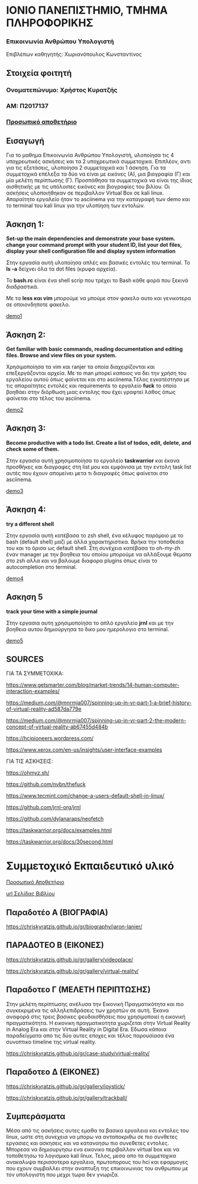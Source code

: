 # ΙΟΝΙΟ ΠΑΝΕΠΙΣΤΗΜΙΟ, ΤΜΗΜΑ ΠΛΗΡΟΦΟΡΙΚΗΣ 

### Επικοινωνία Ανθρώπου Υπολογιστή  
Επιβλέπων καθηγητής: Χωριανόπουλος Κωνσταντίνος 

## Στοιχεία φοιτητή 
### Ονοματεπώνυμο: Χρήστος Κυρατζής 
### ΑΜ: Π2017137

### [Προσωπικό αποθετήριο](https://github.com/ChisKyratzis/hci)

## Εισαγωγή

Για το μαθημα Επικοινωνία Ανθρώπου Υπολογιστή, υλοποίησα τις 4 υποχρεωτικές ασκήσεις και τα 2 υποχρεωτικά συμμετοχικα. Επιπλέον, αντι για τις εξετάσεις, υλοποίησα 2 συμμετοχικά και 1 άσκηση. Για τα συμμετοχικά επέλεξα τα δύο να είναι με εικόνες (Α), μια βιογραφία (Γ) και μία μελέτη περίπτωσης (Γ). Προσπάθησα τα συμμετοχικά να είναι της ίδιας αισθητικής με τις υπόλοιπες εικόνες και βιογραφίες του βιλίου. Οι ασκήσεις υλοποιήθηκαν σε περιβαλλον Virtual Box σε kali linux. Απαραίτητο εργαλείο ήταν το asciinema για την καταγραφή των demo και το terminal του kali linux για την υλοπίηση των εντολών.


## Άσκηση 1:

**Set-up the main dependencies and demonstrate your base system. change your command prompt with your student ID, list your dot files, display your shell configuration file and display system information**

Στην εργασία αυτή υλοποίησα απλές και βασικές εντολές του terminal. 
Το **ls -a** δείχνει όλα τα dot files (κρυφα αρχεία).

To **bash.rc** είναι ένα shell scrip που τρέχει το Bash κάθε φορά που ξεκινά διαδραστικά.

Με τα **less και vim** μπορούμε να μπούμε στον φακελο αυτο και γενικοτερα σε οποιονδηποτε φακελο.


[demo1](https://asciinema.org/a/WEpdXPjwTHNGYpzMBKykIkipH)



## Άσκηση 2: 

**Get familiar with basic commands, reading documentation and editing files. Browse and view files on your system.**

Χρησιμοποίησα τα vim και ranjer τα οποία διαχειρίζονται και επεξεργάζονται αρχεία. Mε το man <tool> μπορεί καποιος να δει την χρήση του εργαλείου αυτού όπως φαίνεται και στο asciinema.Tέλος εγκατέστησα με τις απαραίτητες εντολές και requirements το εργαλείο **fuck** το οποίο βοηθάει στην διόρθωση μιας εντολης που έχει γραφτεί λάθος όπως φαίνεται στο τέλος του asciinema.
  
[demo2](https://asciinema.org/a/qk5SDopbCXiVKXJ9ltQvOhe5r)


## Άσκηση 3:

**Become productive with a todo list. Create a list of todos, edit, delete, and check some of them.**

Στην εργασία αυτή χρησιμοποίησα το εργαλείο **taskwarrior** και έκανα προσθήκες και διαγραφες στη list μου και εμφάνισα με την εντολη task list αυτές που έχουν απομείνει μετα τι διαγραφές όπως φαίνεται στο asciinema.

[demo3](https://asciinema.org/a/4rq5N7ftROp2PUBKLAxjOWCQr)


## Άσκηση 4:

**try a different shell**

Στην εργασία αυτή κατέβασα το zsh shell, ένα κέλυφος παρόμοιο με το bash (default shell) μαζί με άλλα χαρακτηριστικα. Βρήκα την τοποθεσία του και το όρισα ως default shell. Στη συνέχεια κατέβασα το oh-my-zh έναν manager με την βοηθεια του οποίου μπορούμε να αλλάξουμε θεματα στο zsh αλλα και να βαλουμε διαφορα plugins όπως είναι το autocompletion στο terminal.

[demo4](https://asciinema.org/a/5KrVJGpuB4A1dv8dL3ns41g2X)


## Ασκηση 5

**track your time with a simple journal**

Στην εργασια αυτη χρησιμοποίησα το απλό εργαλείο **jrnl** και με την βοηθεια αυτου δημιούργησα το δικο μου ημερολογιο στο terminal.



[demo5](https://asciinema.org/a/NTG1IHpGmCjGWkfYvrQeMWEux)


## SOURCES

ΓΙΑ ΤΑ ΣΥΜΜΕΤΟΧΙΚΑ:

https://www.getsmarter.com/blog/market-trends/14-human-computer-interaction-examples/

https://medium.com/@mnrmja007/spinning-up-in-vr-part-1-a-brief-history-of-virtual-reality-ad587da779e

https://medium.com/@mnrmja007/spinning-up-in-vr-part-2-the-modern-concept-of-virtual-reality-ab67455d484b

https://hcipioneers.wordpress.com/

https://www.xerox.com/en-us/insights/user-interface-examples

ΓΙΑ ΤΙΣ ΑΣΚΗΣΕΙΣ:

https://ohmyz.sh/

https://github.com/nvbn/thefuck

https://www.tecmint.com/change-a-users-default-shell-in-linux/

https://github.com/jrnl-org/jrnl

https://github.com/dylanaraps/neofetch

https://taskwarrior.org/docs/examples.html

https://taskwarrior.org/docs/30second.html














# Συμμετοχικό Εκπαιδευτικό υλικό

[Προσωπικό Αποθετήριο](https://github.com/chriskyratzis)

[url Σελίδας Βιβλίου](https://github.com/chriskyratzis/gr)


## Παραδοτέο Α (ΒΙΟΓΡΑΦΙΑ)

https://chriskyratzis.github.io/gr/biography/jaron-lanier/

## ΠΑΡΑΔΟΤΕΟ Β (ΕΙΚΟΝΕΣ)

https://chriskyratzis.github.io/gr/gallery/videoplace/

https://chriskyratzis.github.io/gr/gallery/virtual-reality/

## Παραδοτεο Γ (ΜΕΛΕΤΗ ΠΕΡΙΠΤΩΣΗΣ)

Στην μελέτη περίπτωσης ανέλυσα την Εικονική Πραγματικότητα και πιο συγκεκριμένα τις αλληλεπιδράσεις των χρηστών σε αυτή. Έκανα αναφορά στις τρεις βασικες ψευδαισθήσεις που χρησιμοποιεί η εικονική πραγματικότητα. Η εικονικη πραγματικοτητα χωριζεται στην Virtual Reality in Analog Era και στην Virtual Reality in Digital Era. Εδωσα κάποια παραδείγματα απο τις δύο αυτες εποχες και τέλος παρουσίασα ένα συνοπτικο timeline της virtual reality.

https://chriskyratzis.github.io/gr/case-study/virtual-reality/

## Παραδοτεο Δ (ΕΙΚΟΝΕΣ)

https://chriskyratzis.github.io/gr/gallery/joystick/

https://chriskyratzis.github.io/gr/gallery/trackball/



## Συμπεράσματα 

Μέσα από τις ασκήσεις αυτες εμαθα τα βασικα εργαλεια και εντολες του linux, ωστε στη συνεχεια να μπορω να ανταποκριθω σε πιο συνθετες εργασιες και ασκησεις και να κατανοησω πιο συνεθετες εντολες. Μπορεσα να δημιουργησω ενα εικονικο περιβαλλον virtual box και να τοποθετησω το λογισμικο kali linux. Τελος, μεσα απο τα συμμετοχικα ανακαλυψα περισσοτερα εργαλεια, πρωτοπορους του hci και εφαρμογες που εχουν συμβαλλει στην αναπτυξη της επικοινωνιας του ανθρωπου με τον υπολογιστη που μεχρι τωρα δεν γνωριζα.


